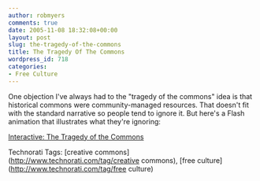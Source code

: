 ```yaml
---
author: robmyers
comments: true
date: 2005-11-08 18:32:08+00:00
layout: post
slug: the-tragedy-of-the-commons
title: The Tragedy Of The Commons
wordpress_id: 718
categories:
- Free Culture
---
```


  
One objection I've always had to the "tragedy of the commons" idea is that historical commons were community-managed resources. That doesn't fit with the standard narrative so people tend to ignore it. But here's a Flash animation that illustrates what they're ignoring:  


  
[Interactive: The Tragedy of the Commons](http://www.californiaconnected.org/wp/archives/263)  


  


Technorati Tags: [creative commons](http://www.technorati.com/tag/creative commons), [free culture](http://www.technorati.com/tag/free culture)

  


